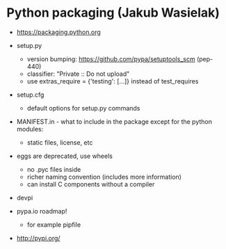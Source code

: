 # Python packaging (Jakub Wasielak)

- https://packaging.python.org

- setup.py
  - version bumping: https://github.com/pypa/setuptools_scm (pep-440)
  - classifier: "Private :: Do not upload"
  - use extras\_require = {'testing': [...]} instead of test\_requires
- setup.cfg
  - default options for setup.py commands
- MANIFEST.in - what to include in the package except for the python modules: 
  - static files, license, etc
- eggs are deprecated, use wheels
  - no .pyc files inside
  - richer naming convention (includes more information)
  - can install C components without a compiler
- devpi
- pypa.io roadmap!
  - for example pipfile
- http://pypi.org/
